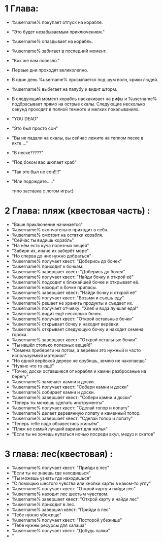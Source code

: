 # 1 Глава: 
+ %username% покупает отпуск на корабле.
+ "Это будет незабываемым приключением." 
+ %username% опаздывает на корабль.
+ %username% забигает в последний момент.
+ "Как же вам повезло."
+ Первые дни проходят великолепно.
+ В один день %username% просыпается под шум волн, крики людей.
+ %username% выбегает на палубу и видит шторм.
+ В следующий момент корабль наскакивает на рифы и %username% подбрасывает прямо на острые скалы.
 Следующие несколько секунд проходят в полной темноте и мелких покалываниях.
+ "YOU DEAD"
+ "Это был просто сон"
+ "Вы не падали на скалы, вы сейчас лежите на теплом песке в яхте...."
+ "В песке?????"
+ "Под боком вас щюпает краб"
+ "Так это был не сон!!!!"
+ "Или подождите....."

     типо заставка с логом игры:)

# 2 Глава: пляж (квестовая часть) :
+ "Ваше приключение начинается"
+ %username% окончательно приходит в себя.
+ %username% смотрит на остатки корабля.
+ "Сейчас ты видишь корабль"
+ "На нём есть куча полезных вещей"
+ "Забири их, иначе их заберёт море"
+ "Но сперва до них нужно добраться" 
+ %username% получает квест: "Доберись до бочек" 
+ %username% приходит к бочкам. 
+ %username% завершает квест: "Доберись до бочек"
+ %username% получает квест: "Найди бочку и открой её"
+ %username% подходит к ближайшей бочке и открывает её.
+ %username% находит в бочке припасы.
+ %username% завершает квест: "Найди бочку и открой её"
+ %username% получает квест: "Возьми и съешь еду"
+ %username% решает не хранить продукты и съедает их.
+ %username% получает отчивку: "Хлеб и вода лучшая еда!"
+ %username% видит ещё несколько бочек. 
+ %username% получает квест: "Открой остальные бочки"
+ %username% открывает бочку и находит верёвки.
+ %username% открывает следующую бочку и находит семена гороха. 
+ %username% завершает квест: "Открой остальные бочки"
+ "Ты нашёл столько полезных вещей!"
+ "Семена прибереги на потом, а верёвки это нужный и часто используемый материал" 
+ "Но одной верёвкой дерево не срубишь, землю не накопаешь"
+ "Нужно что то ещё"
+ "Точно, доски оставшиеся от корабля и камни разбросаные на берегу"
+ %username% замечает камни и доски. 
+ %username% получает квест: "Собери камни и доски"
+ %username% собирает камни и доски.
+ %username% завершает квест: "Собери камни и доски"
+ "Теперь ты можешь сделать инструменты"
+ %username% получает квест: "Сделай топор и лопату"
+ %username% делает деревянную лопату и каменный топор.
+ %username% завершает квест: "Сделай топор и лопату"
+ "Теперь тебе надо обзавестись жильём"
+ "Пляж не самый лучший вариант для жилья"
+ "Если ты не хочешь купаться ночью посреди акул, медуз и скатов"

# 3 глава: лес(квестовая) :
+ %username% получает квест: "Прийди в лес"
+ "Если ты не знаешь где находишься" 
+ "Ты можешь узнать где находишься"
+ "С помощью шестого чувства или кнопки карты в каком-то углу"
+ %username% получает квест: "Открой карту и найди лес" 
+ %username% находит лес шестым чувством. 
+ %username% завершает квест: "Открой карту и найди лес" 
+ %username% приходит в лес. 
+ %username% завершил квест: "Прийди в лес"
+ "Тебе нужно убежище"
+ %username% получает квест: "Посторой убежище"
+ "Тебе нужны ресурсы для халаша" 
+ %username% получает квест: "Добудь палки" 
+ "



